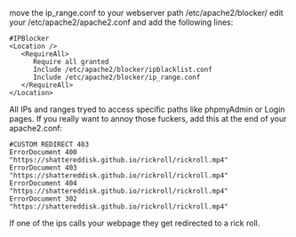 move the ip_range.conf to your webserver path /etc/apache2/blocker/
edit your /etc/apache2/apache2.conf and add the following lines:

```
#IPBlocker
<Location />
   <RequireAll>
      Require all granted
      Include /etc/apache2/blocker/ipblacklist.conf
      Include /etc/apache2/blocker/ip_range.conf
   </RequireAll>
</Location>
```
All IPs and ranges tryed to access specific paths like phpmyAdmin or Login pages.
If you really want to annoy those fuckers, add this at the end of your apache2.conf:
```
#CUSTOM REDIRECT 403
ErrorDocument 400 "https://shattereddisk.github.io/rickroll/rickroll.mp4"
ErrorDocument 403 "https://shattereddisk.github.io/rickroll/rickroll.mp4"
ErrorDocument 404 "https://shattereddisk.github.io/rickroll/rickroll.mp4"
ErrorDocument 302 "https://shattereddisk.github.io/rickroll/rickroll.mp4"
```
If  one of the ips calls your webpage they get redirected to a rick roll.
